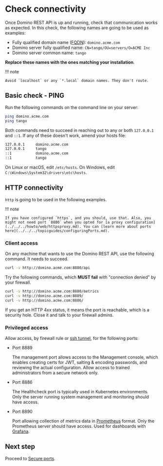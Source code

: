 # Check connectivity

Once Domino REST API is up and running, check that communication works as expected. In this check, the following names are going to be used as examples:

- Fully qualified domain name ([FQDN](https://en.wikipedia.org/wiki/Fully_qualified_domain_name)): `domino.acme.com`
- Domino server fully qualified name: `CN=tango/OU=servers/O=ACME Inc`
- Domino server common name: `tango`

**Replace these names with the ones matching your installation**.

!!! note

    Avoid `localhost` or any `*.local` domain names. They don't route.

## Basic check - PING

Run the following commands on the command line on your server:

```bash
ping domino.acme.com
ping tango
```

Both commands need to succeed in reaching out to any or both `127.0.0.1` and `::1`. If any of these doesn't work, amend your hosts file:

```bash
127.0.0.1     domino.acme.com
127.0.0.1     tango
::1           domino.acme.com
::1           tango
```

On Linux or macOS, edit `/etc/hosts`. On Windows, edit `C:\Windows\System32\drivers\etc\hosts`.

## HTTP connectivity

`http` is going to be used in the following examples.

!!! note

    If you have configured `https`, and you should, use that. Also, you might not need port `8880` when you opted for [a proxy configuration](../../../howto/web/httpsproxy.md). You can [learn more about ports here](../../../topicguides/configuringPorts.md).

### Client access

On any machine that wants to use the Domino REST API, use the following command. It needs to succeed.

```bash
curl -v http://domino.acme.com:8880/api
```

Try the following commands, which **MUST fail** with "connection denied" by your firewall.

```bash
curl -v http://domino.acme.com:8880/metrics
curl -v http://domino.acme.com:8889/
curl -v http://domino.acme.com:8886/
```

If you get an HTTP 4xx status, it means the port is reachable, which is a security hole. Close it and talk to your firewall admins.

### Privileged access

Allow access, by firewall rule or [ssh tunnel](https://www.ssh.com/academy/ssh/tunneling-example), for the following ports:

- Port 8889

    The management port allows access to the Management console, which enables creating certs for JWT, salting & encoding passwords, and reviewing the actual configuration. Allow access to trained administrators from a secure network only.

- Port 8886

    The Healthcheck port is typically used in Kubernetes environments. Only the server running system management and monitoring should have access.

- Port 8890

    Port allowing collection of metrics data in [Prometheus](https://prometheus.io/) format. Only the Prometheus server should have access. Used for dashboards with [Grafana](https://grafana.com/).

## Next step

Proceed to [Secure ports](secureport.md).

<!--
# Check connectivity

Once your REST API is up and running, check that communication works as expeceted. We will use the following name in this page:

- Fully qualified domain name ([FQDN](https://en.wikipedia.org/wiki/Fully_qualified_domain_name)): `domino.acme.com`

- Domino server fully qualified name: `CN=tango/OU=servers/O=ACME Inc`
- Domino server common name: `tango`

Replace these names with the ones matching your installation.

!!! note "localhost and .local"

    If you want to save yourself some trouble, avoid `localhost` or any `*.local`
    domain names. They don't route.

## Basic check - PING

Run this on a command line on your server:

```bash
ping domino.acme.com
ping tango
```

Both commands need to succeed in reaching out to `127.0.0.1` and/or `::1`. If any of these doesn't work, amend your hosts file:

```bash
127.0.0.1     domino.acme.com
127.0.0.1     tango
::1           domino.acme.com
::1           tango
```

On Linux or macOS, edit `/etc/hosts`, on Windows edit `C:\Windows\System32\drivers\etc\hosts`

## HTTP connectivity

We will use `http` in the following examples, when you have configured `https` (and you should), use that. Also you might not need port `8880` when you opted for [a proxy configuration](../../howto/web/httpsproxy.md). You can [learn more about ports here](../installconfig/configuringPorts.md).

### Client access

On any machine that wants to use the Domino REST API use this command, it needs to succeed:

```bash
curl -v http://domino.acme.com:8880/api
```

Try the following ones and they **MUST fail** with "connection denied" by your firewall

```bash
curl -v http://domino.acme.com:8880/metrics
curl -v http://domino.acme.com:8889/
curl -v http://domino.acme.com:8886/
```

If you get a HTTP 4xx status, it means the port is reachable, which is a security hole, close it. Speak to your firewall admins

### Privileged access

Allow access, by firewall rule or [ssh tunnel](https://www.ssh.com/academy/ssh/tunneling-example) for specific use:

- Port 8889 - Management console: create certs for JWT, salt & encode passwords, review the actual configuration - trained admins from a secure network only
- Port 8886 - Health check: Typically used in Kubernetes environments. Only the server running system mangment/monitoring should have access

- Port 8890 - Metrics data in [Prometheus](https://prometheus.io/) format. Thus only the Prometheus server should have access. Used for dashboards with e.g. [Grafana](https://grafana.com/)

## Let's connect

"feedback.md"

-->